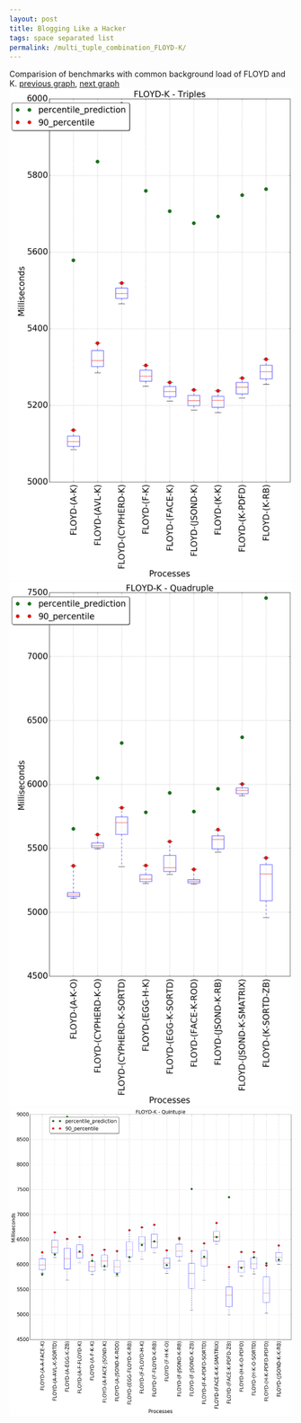 ```yaml
---
layout: post
title: Blogging Like a Hacker
tags: space separated list
permalink: /multi_tuple_combination_FLOYD-K/
---
```


Comparision of benchmarks with common background load of FLOYD and K.
[previous graph](../multi_tuple_combination_FLOYD-JSOND/), [next graph](../multi_tuple_combination_FLOYD-O/)
<img src="./images/triple/FLOYD/FLOYD-K_box.png" alt="graph figure"><img src="./images/quadruple/FLOYD/FLOYD-K_box.png" alt="graph figure"><img src="./images/quintuple/FLOYD/FLOYD-K_box.png" alt="graph figure">